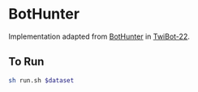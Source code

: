 # BotHunter

Implementation adapted from [BotHunter](https://github.com/LuoUndergradXJTU/TwiBot-22/tree/master/src/BotHunter) in [TwiBot-22](https://github.com/LuoUndergradXJTU/TwiBot-22/).

## To Run
```bash
sh run.sh $dataset
```